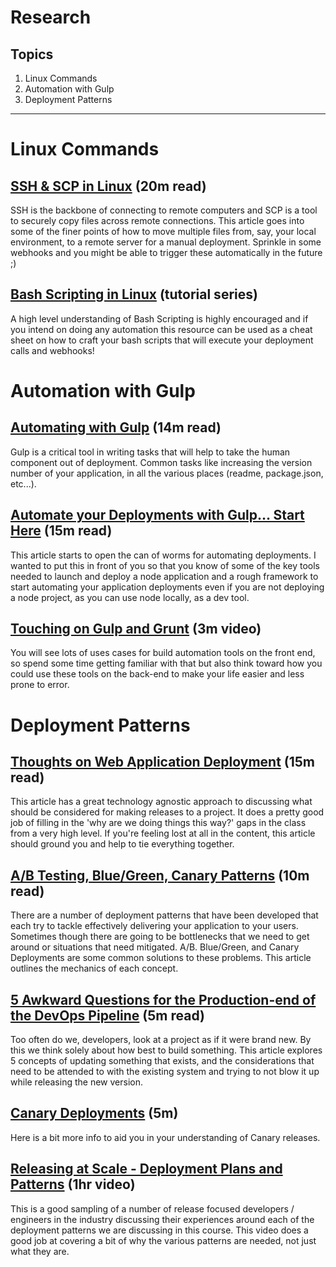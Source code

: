 # Research

## Topics

1. Linux Commands
2. Automation with Gulp
3. Deployment Patterns

---

# Linux Commands

## [SSH & SCP in Linux](https://linuxacademy.com/blog/linux/ssh-and-scp-howto-tips-tricks/) (20m read)
SSH is the backbone of connecting to remote computers and SCP is a tool to securely copy files across remote connections. This article goes into some of the finer points of how to move multiple files from, say, your local environment, to a remote server for a manual deployment. Sprinkle in some webhooks and you might be able to trigger these automatically in the future ;)

## [Bash Scripting in Linux](https://ryanstutorials.net/bash-scripting-tutorial/) (tutorial series)
A high level understanding of Bash Scripting is highly encouraged and if you intend on doing any automation this resource can be used as a cheat sheet on how to craft your bash scripts that will execute your deployment calls and webhooks!

# Automation with Gulp

## [Automating with Gulp](https://hackernoon.com/how-to-automate-all-the-things-with-gulp-b21a3fc96885) (14m read)
Gulp is a critical tool in writing tasks that will help to take the human component out of deployment. Common tasks like increasing the version number of your application, in all the various places (readme, package.json, etc...).

## [Automate your Deployments with Gulp… Start Here](https://withouttheloop.com/articles/2016-05-26-automating-deployment-of-nodejs-applications/) (15m read)
This article starts to open the can of worms for automating deployments. I wanted to put this in front of you so that you know of some of the key tools needed to launch and deploy a node application and a rough framework to start automating your application deployments even if you are not deploying a node project, as you can use node locally, as a dev tool.

## [Touching on Gulp and Grunt](https://www.lynda.com/Node-js-tutorials/Grunt-Gulp/573614/577277-4.html?org=fullsail.edu) (3m video)
You will see lots of uses cases for build automation tools on the front end, so spend some time getting familiar with that but also think toward how you could use these tools on the back-end to make your life easier and less prone to error.

# Deployment Patterns

## [Thoughts on Web Application Deployment](https://omniti.com/seeds/thoughts-on-web-application-deployment) (15m read)
This article has a great technology agnostic approach to discussing what should be considered for making releases to a project. It does a pretty good job of filling in the 'why are we doing things this way?' gaps in the class from a very high level. If you're feeling lost at all in the content, this article should ground you and help to tie everything together.

## [A/B Testing, Blue/Green, Canary Patterns](http://blog.christianposta.com/deploy/blue-green-deployments-a-b-testing-and-canary-releases/) (10m read)
There are a number of deployment patterns that have been developed that each try to tackle effectively delivering your application to your users. Sometimes though there are going to be bottlenecks that we need to get around or situations that need mitigated. A/B. Blue/Green, and Canary Deployments are some common solutions to these problems. This article outlines the mechanics of each concept.

## [5 Awkward Questions for the Production-end of the DevOps Pipeline](http://www.joetheitguy.com/2017/11/22/5-awkward-questions-production-end-devops-pipeline/) (5m read)
Too often do we, developers, look at a project as if it were brand new. By this we think solely about how best to build something. This article explores 5 concepts of updating something that exists, and the considerations that need to be attended to with the existing system and trying to not blow it up while releasing the new version.

## [Canary Deployments](https://martinfowler.com/bliki/CanaryRelease.html) (5m)
Here is a bit more info to aid you in your understanding of Canary releases.

## [Releasing at Scale - Deployment Plans and Patterns](https://youtu.be/4Va1JanO7O0) (1hr video)
This is a good sampling of a number of release focused developers / engineers in the industry discussing their experiences around each of the deployment patterns we are discussing in this course. This video does a good job at covering a bit of why the various patterns are needed, not just what they are.